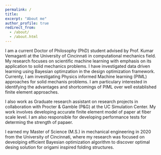 ```yaml
---
permalink: /
title: 
excerpt: "About me"
author_profile: true
redirect_from: 
  - /about/
  - /about.html
---
```


I am a current Doctor of Philosophy (PhD) student advised by Prof. Kumar Vemaganti at the University of Cincinnati in computational mechanics field. My research focuses on scientific machine learning with emphasis on its application to solid mechanics problems. I have investigated data driven learning using Bayesian optimzation in the design optimization framework. Currenty, I am investigating Physics informed Machine learning (PIML) approaches for solid mechanis problems. I am particulary interested in identifying the advantages and shortcomings of PIML over well established finite element approaches.  

I also work as Graduate research assistant on research projects in collaboration with Procter & Gamble (P&G) at the UC Simulation Center. My work involves developing accurate finite element model of paper at fiber scale level. I am also responsible for developing performance tests for determing the strength of papaer. 

I earned my Master of Science (M.S.) in mechanical engineering in 2020 from the University of Cincinnati, where my research was focused on deveolping efficient Bayesian optimization algorithm to discover optimal desing solution for origami inspired folding structures.
